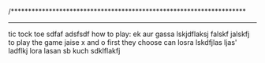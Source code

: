 /********************************************************************
*********************************************************************
tic tock toe sdfaf
adsfsdf
how to play:
ek aur gassa lskjdflaksj falskf jalskfj
to play the game jaise x and o first they choose can losra lskdfjlas ljas'
ladflkj 
lora lasan sb kuch
sdklflakfj

